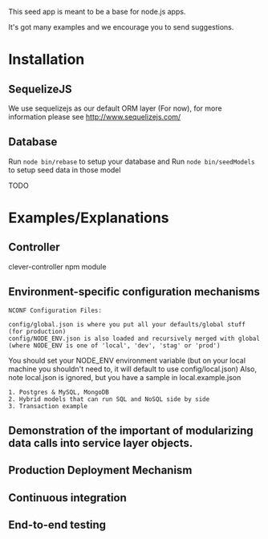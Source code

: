 This seed app is meant to be a base for node.js apps.

It's got many examples and we encourage you to send suggestions.

# Installation

## SequelizeJS
We use sequelizejs as our default ORM layer (For now), for more information please see http://www.sequelizejs.com/

## Database
Run `node bin/rebase` to setup your database and Run `node bin/seedModels` to setup seed data in those model

TODO

# Examples/Explanations

## Controller

clever-controller npm module

## Environment-specific configuration mechanisms

```	
NCONF Configuration Files:
	
config/global.json is where you put all your defaults/global stuff (for production)
config/NODE_ENV.json is also loaded and recursively merged with global (where NODE_ENV is one of 'local', 'dev', 'stag' or 'prod')
```

You should set your NODE_ENV environment variable (but on your local machine you shouldn't need to, it will default to use config/local.json)
Also, note local.json is ignored, but you have a sample in local.example.json

```
1. Postgres & MySQL, MongoDB
2. Hybrid models that can run SQL and NoSQL side by side
3. Transaction example
```

## Demonstration of the important of modularizing data calls into service layer objects.
## Production Deployment Mechanism
## Continuous integration
## End-to-end testing
